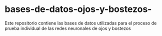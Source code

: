 # bases-de-datos-ojos-y-bostezos-
Este repositorio contiene las bases de datos utilizadas para el proceso de prueba individual de las redes neuronales de ojos y bostezos
